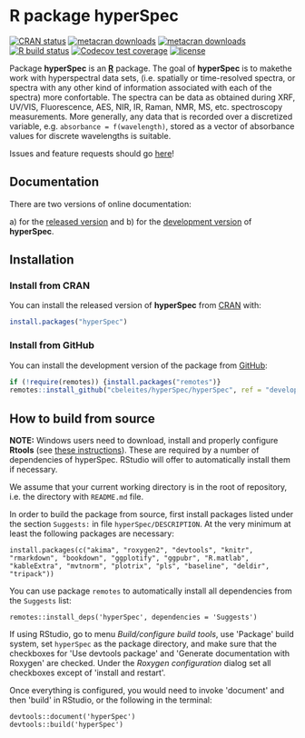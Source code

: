 # R package **hyperSpec**

<!-- badges: start -->
[![CRAN status](https://www.r-pkg.org/badges/version-last-release/hyperSpec)](https://cran.r-project.org/package=hyperSpec)
[![metacran downloads](https://cranlogs.r-pkg.org/badges/grand-total/hyperSpec)](https://cran.r-project.org/package=hyperSpec)
[![metacran downloads](https://cranlogs.r-pkg.org/badges/hyperSpec)](https://cran.r-project.org/package=hyperSpec)
[![R build status](https://github.com/cbeleites/hyperSpec/workflows/R-CMD-check/badge.svg)](https://github.com/cbeleites/hyperSpec/actions)
[![Codecov test coverage](https://codecov.io/gh/cbeleites/hyperSpec/branch/develop/graph/badge.svg)](https://codecov.io/gh/cbeleites/hyperSpec?branch=develop)
[![license](https://img.shields.io/badge/license-GPL--3-blue.svg)](https://www.gnu.org/licenses/gpl-3.0.en.html)
<!-- badges: end -->

<!-- ---------------------------------------------------------------------- -->


Package **hyperSpec** is an [**R**](https://www.r-project.org/) package.
The goal of **hyperSpec** is to makethe work with hyperspectral data sets, (i.e. spatially or time-resolved spectra, or spectra with any other kind of information associated with each of the spectra) more confortable.
The spectra can be data as obtained during XRF, UV/VIS, Fluorescence, AES, NIR, IR, Raman, NMR, MS, etc. spectroscopy measurements.
More generally, any data that is recorded over a discretized variable, e.g. `absorbance = f(wavelength)`, stored as a vector of absorbance values for discrete wavelengths is suitable.

Issues and feature requests should go [here](https://github.com/cbeleites/hyperSpec/issues)!

<!-- ---------------------------------------------------------------------- -->

## Documentation

There are two versions of online documentation:

a) for the [released version](https://cbeleites.github.io/hyperSpec/) and
b) for the [development version](https://cbeleites.github.io/hyperSpec/dev/) of **hyperSpec**.

<!-- ---------------------------------------------------------------------- -->

## Installation

### Install from CRAN

You can install the released version of **hyperSpec** from [CRAN](https://cran.r-project.org/package=hyperSpec) with:

```r
install.packages("hyperSpec")
```

### Install from GitHub

You can install the development version of the package from [GitHub](https://github.com/cbeleites/hyperSpec):

```r 
if (!require(remotes)) {install.packages("remotes")}
remotes::install_github("cbeleites/hyperSpec/hyperSpec", ref = "develop")
```

## How to build from source

**NOTE:** Windows users need to download, install and properly configure **Rtools** (see [these instructions](https://cran.r-project.org/bin/windows/Rtools/)). These are required by a number of dependencies of hyperSpec. RStudio will offer to automatically install them if necessary.

We assume that your current working directory is in the root of repository, i.e. the directory with `README.md` file.

In order to build the package from source, first install packages listed under the section `Suggests:` in file `hyperSpec/DESCRIPTION`. At the very minimum at least the following packages are necessary:

```
install.packages(c("akima", "roxygen2", "devtools", "knitr", "rmarkdown", "bookdown", "ggplotify", "ggpubr", "R.matlab", "kableExtra", "mvtnorm", "plotrix", "pls", "baseline", "deldir", "tripack"))
```

You can use package `remotes` to automatically install all dependencies from the `Suggests` list:

```
remotes::install_deps('hyperSpec', dependencies = 'Suggests')
```

If using RStudio, go to menu *Build/configure build tools*, use 'Package' build system, set `hyperSpec` as the package directory, and make sure that the checkboxes for 'Use devtools package' and 'Generate documentation with Roxygen' are checked. Under the *Roxygen configuration* dialog set all checkboxes except of 'install and restart'.

Once everything is configured, you would need to invoke 'document' and then 'build' in RStudio, or the following in the terminal:

```
devtools::document('hyperSpec')
devtools::build('hyperSpec')
```

